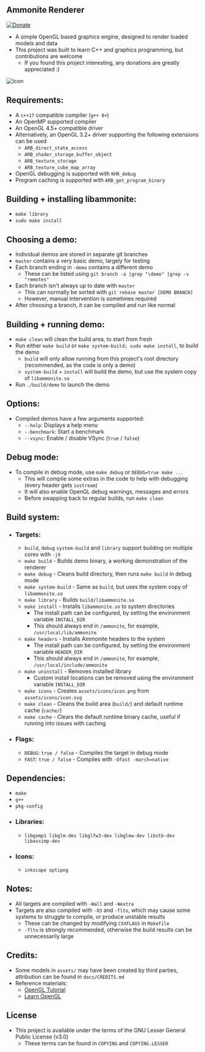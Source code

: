 ## Ammonite Renderer
[![Donate](https://img.shields.io/badge/Donate-PayPal-green.svg)](https://paypal.me/stuartahayhurst)
  - A simple OpenGL based graphics engine, designed to render loaded models and data
  - This project was built to learn C++ and graphics programming, but contributions are welcome
    - If you found this project interesting, any donations are greatly appreciated :)

![Icon](assets/icons/icon.svg)

## Requirements:
  - A `c++17` compatible compiler (`g++ 8+`)
  - An OpenMP supported compiler
  - An OpenGL 4.5+ compatible driver
  - Alternatively, an OpenGL 3.2+ driver supporting the following extensions can be used
    - `ARB_direct_state_access`
    - `ARB_shader_storage_buffer_object`
    - `ARB_texture_storage`
    - `ARB_texture_cube_map_array`
  - OpenGL debugging is supported with `KHR_debug`
  - Program caching is supported with `ARB_get_program_binary`

## Building + installing libammonite:
  - `make library`
  - `sudo make install`

## Choosing a demo:
  - Individual demos are stored in separate git branches
  - `master` contains a very basic demo, largely for testing
  - Each branch ending in `-demo` contains a different demo
    - These can be listed using `git branch -a |grep "\demo" |grep -v "remotes"`
  - Each branch isn't always up to date with `master`
    - This can normally be sorted with `git rebase master [DEMO BRANCH]`
    - However, manual intervention is sometimes required
  - After choosing a branch, it can be compiled and run like normal

## Building + running demo:
  - `make clean` will clean the build area, to start from fresh
  - Run either `make build` or `make system-build; sudo make install`, to build the demo
    - `build` will only allow running from this project's root directory (recommended, as the code is only a demo)
    - `system-build` + `install` will build the demo, but use the system copy of `libammonite.so`
  - Run `./build/demo` to launch the demo

## Options:
  - Compiled demos have a few arguments supported:
    - `--help`: Displays a help menu
    - `--benchmark`: Start a benchmark
    - `--vsync`: Enable / disable VSync (`true` / `false`)

## Debug mode:
  - To compile in debug mode, use `make debug` or `DEBUG=true make ...`
    - This will compile some extras in the code to help with debugging (every header gets `iostream`)
    - It will also enable OpenGL debug warnings, messages and errors
    - Before swapping back to regular builds, run `make clean`

## Build system:
  - ### Targets:
    - `build`, `debug` `system-build` and `library` support building on multiple cores with `-jX`
    - `make build` - Builds demo binary, a working demonstration of the renderer
    - `make debug` - Cleans build directory, then runs `make build` in debug mode
    - `make system-build` - Same as `build`, but uses the system copy of `libammonite.so`
    - `make library` - Builds `build/libammonite.so`
    - `make install` - Installs `libammonite.so` to system directories
      - The install path can be configured, by setting the environment variable `INSTALL_DIR`
      - This should always end in `/ammonite`, for example, `/usr/local/lib/ammonite`
    - `make headers` - Installs Ammonite headers to the system
      - The install path can be configured, by setting the environment variable `HEADER_DIR`
      - This should always end in `/ammonite`, for example, `/usr/local/include/ammonite`
    - `make uninstall` - Removes installed library
      - Custom install locations can be removed using the environment variable `INSTALL_DIR`
    - `make icons` - Creates `assets/icons/icon.png` from `assets/icons/icon.svg`
    - `make clean` - Cleans the build area (`build/`) and default runtime cache (`cache/`)
    - `make cache` - Clears the default runtime binary cache, useful if running into issues with caching
  - ### Flags:
    - `DEBUG`: `true / false` - Compiles the target in debug mode
    - `FAST`: `true / false` - Compiles with `-Ofast -march=native`

## Dependencies:
  - `make`
  - `g++`
  - `pkg-config`
  - ### Libraries:
    - `libgomp1 libglm-dev libglfw3-dev libglew-dev libstb-dev libassimp-dev`
  - ### Icons:
    - `inkscape optipng`

## Notes:
  - All targets are compiled with `-Wall` and `-Wextra`
  - Targets are also compiled with `-O3` and `-flto`, which may cause some systems to struggle to compile, or produce unstable results
    - These can be changed by modifying `CXXFLAGS` in `Makefile`
    - `-flto` is strongly recommended, otherwise the build results can be unnecessarily large

## Credits:
 - Some models in `assets/` may have been created by third parties, attribution can be found in `docs/CREDITS.md`
 - Reference materials:
   - [OpenGL Tutorial](https://www.opengl-tutorial.org/)
   - [Learn OpenGL](https://learnopengl.com/Introduction)

## License
  - This project is available under the terms of the GNU Lesser General Public License (v3.0)
    - These terms can be found in `COPYING` and `COPYING.LESSER`
